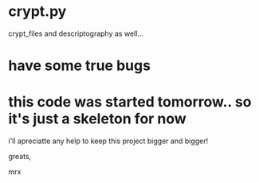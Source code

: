 # crypt.py
crypt_files and descriptography as well... 

# have some true bugs
# this code was started tomorrow.. so it's just a skeleton for now

i'll apreciatte any help to keep this project bigger and bigger! 

greats, 

mrx
